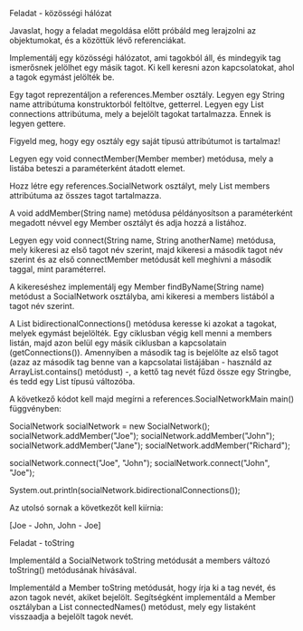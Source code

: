 Feladat - közösségi hálózat

Javaslat, hogy a feladat megoldása előtt próbáld meg lerajzolni az objektumokat, és a közöttük lévő referenciákat.

Implementálj egy közösségi hálózatot, ami tagokból áll, és mindegyik tag ismerősnek jelölhet egy másik tagot. Ki kell keresni azon kapcsolatokat, ahol a tagok egymást jelölték be.

Egy tagot reprezentáljon a references.Member osztály. Legyen egy String name attribútuma konstruktorból feltöltve, getterrel. Legyen egy List<Member> connections attribútuma, mely a bejelölt tagokat tartalmazza. Ennek is legyen gettere.

Figyeld meg, hogy egy osztály egy saját típusú attribútumot is tartalmaz!

Legyen egy void connectMember(Member member) metódusa, mely a listába beteszi a paraméterként átadott elemet.

Hozz létre egy references.SocialNetwork osztályt, mely List<Member> members attribútuma az összes tagot tartalmazza.

A void addMember(String name) metódusa példányosítson a paraméterként megadott névvel egy Member osztályt és adja hozzá a listához.

Legyen egy void connect(String name, String anotherName) metódusa, mely kikeresi az első tagot név szerint, majd kikeresi a második tagot név szerint és az első connectMember metódusát kell meghívni a második taggal, mint paraméterrel.

A kikereséshez implementálj egy Member findByName(String name) metódust a SocialNetwork osztályba, ami kikeresi a members listából a tagot név szerint.

A List<String> bidirectionalConnections() metódusa keresse ki azokat a tagokat, melyek egymást bejelölték. Egy ciklusban végig kell menni a members listán, majd azon belül egy másik ciklusban a kapcsolatain (getConnections()). Amennyiben a második tag is bejelölte az első tagot (azaz az második tag benne van a kapcsolatai listájában - használd az ArrayList.contains() metódust) -, a kettő tag nevét fűzd össze egy Stringbe, és tedd egy List<String> típusú változóba.

A következő kódot kell majd megírni a references.SocialNetworkMain main() függvényben:

SocialNetwork socialNetwork = new SocialNetwork();
socialNetwork.addMember("Joe");
socialNetwork.addMember("John");
socialNetwork.addMember("Jane");
socialNetwork.addMember("Richard");

socialNetwork.connect("Joe", "John");
socialNetwork.connect("John", "Joe");

System.out.println(socialNetwork.bidirectionalConnections());

Az utolsó sornak a következőt kell kiírnia:

[Joe - John, John - Joe]

Feladat - toString

Implementáld a SocialNetwork toString metódusát a members változó toString() metódusának hívásával.

Implementáld a Member toString metódusát, hogy írja ki a tag nevét, és azon tagok nevét, akiket bejelölt. Segítségként implementáld a Member osztályban a List<String> connectedNames() metódust, mely egy listaként visszaadja a bejelölt tagok nevét.